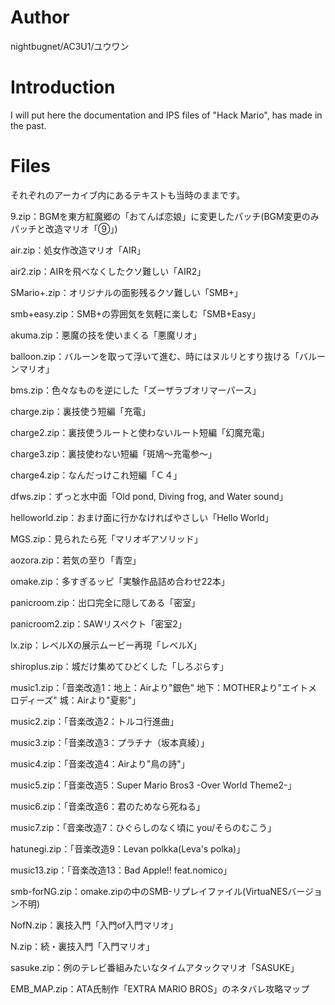 # Author
nightbugnet/AC3U1/ユウワン

# Introduction
I will put here the documentation and IPS files of "Hack Mario", has made in the past.

# Files
それぞれのアーカイブ内にあるテキストも当時のままです。

9.zip：BGMを東方紅魔郷の「おてんば恋娘」に変更したパッチ(BGM変更のみパッチと改造マリオ「⑨」)

air.zip：処女作改造マリオ「AIR」

air2.zip：AIRを飛べなくしたクソ難しい「AIR2」

SMario+.zip：オリジナルの面影残るクソ難しい「SMB+」

smb+easy.zip：SMB+の雰囲気を気軽に楽しむ「SMB+Easy」

akuma.zip：悪魔の技を使いまくる「悪魔リオ」

balloon.zip：バルーンを取って浮いて進む、時にはヌルリとすり抜ける「バルーンマリオ」

bms.zip：色々なものを逆にした「ズーザラブオリマーパース」

charge.zip：裏技使う短編「充電」

charge2.zip：裏技使うルートと使わないルート短編「幻魔充電」

charge3.zip：裏技使わない短編「斑鳩～充電参～」

charge4.zip：なんだっけこれ短編「Ｃ４」

dfws.zip：ずっと水中面「Old pond, Diving frog, and Water sound」

helloworld.zip：おまけ面に行かなければやさしい「Hello World」

MGS.zip：見られたら死「マリオギアソリッド」

aozora.zip：若気の至り「青空」

omake.zip：多すぎるッピ「実験作品詰め合わせ22本」

panicroom.zip：出口完全に隠してある「密室」

panicroom2.zip：SAWリスペクト「密室2」

lx.zip：レベルXの展示ムービー再現「レベルX」

shiroplus.zip：城だけ集めてひどくした「しろぷらす」

music1.zip：「音楽改造1：地上：Airより"銀色" 地下：MOTHERより"エイトメロディーズ" 城：Airより"夏影"」

music2.zip：「音楽改造2：トルコ行進曲」

music3.zip：「音楽改造3：プラチナ（坂本真綾）」

music4.zip：「音楽改造4：Airより"鳥の詩"」

music5.zip：「音楽改造5：Super Mario Bros3 -Over World Theme2-」

music6.zip：「音楽改造6：君のためなら死ねる」

music7.zip：「音楽改造7：ひぐらしのなく頃に you/そらのむこう」

hatunegi.zip：「音楽改造9：Levan polkka(Leva's polka)」

music13.zip：「音楽改造13：Bad Apple!! feat.nomico」

smb-forNG.zip：omake.zipの中のSMB-リプレイファイル(VirtuaNESバージョン不明)

NofN.zip：裏技入門「入門of入門マリオ」

N.zip：続・裏技入門「入門マリオ」

sasuke.zip：例のテレビ番組みたいなタイムアタックマリオ「SASUKE」

EMB_MAP.zip：ATA氏制作「EXTRA MARIO BROS」のネタバレ攻略マップ

